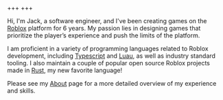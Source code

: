 +++
+++

Hi, I'm Jack, a software engineer, and I've been creating games on the [Roblox](https://roblox.com) platform for 6 years. My passion lies in designing games that prioritize the player’s experience and push the limits of the platform.

I am proficient in a variety of programming languages related to Roblox development, including [Typescript](https://typescriptlang.org) and [Luau](https://luau-lang.org), as well as industry standard tooling. I also maintain a couple of popular open source Roblox projects made in [Rust](https://rust-lang.org), my new favorite language!

Please see my [About](/about) page for a more detailed overview of my experience and skills.
